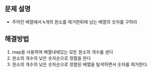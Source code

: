 ## 문제 설명

- 주어진 배열에서 k개의 원소를 제거한뒤에 남는 배열의 숫자를 구하라

## 해결방법

1. map을 사용하여 배열내에있는 모든 원소의 개수를 센다
2. 원소의 개수의 낮은 숫자순으로 정렬을 한다
3. 원소의 개수의 낮은 숫자순으로 정렬된 배열을 탐색하면서 숫자를 제거한다.
